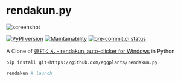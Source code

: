 # rendakun.py

![screenshot](https://user-images.githubusercontent.com/42153744/209469016-63c80c2f-c5b5-4c80-ad91-85e25580512f.png)

[![PyPI version](
  <https://badge.fury.io/py/rendakun.svg>
  )](
  <https://badge.fury.io/py/rendakun>
) [![Maintainability](
  <https://api.codeclimate.com/v1/badges/548eef5a0ef654357f8e/maintainability>
  )](
  <https://codeclimate.com/github/eggplants/rendakun.py/maintainability>
) [![pre-commit.ci status](
  <https://results.pre-commit.ci/badge/github/eggplants/rendakun.py/master.svg>
  )](
  <https://results.pre-commit.ci/latest/github/eggplants/rendakun.py/master>
)

A Clone of [連打くん - rendakun, auto-clicker for Windows](https://www.vector.co.jp/soft/win95/util/se420838.html) in Python

```bash
pip install git+https://github.com/eggplants/rendakun.py

rendakun # launch
```
